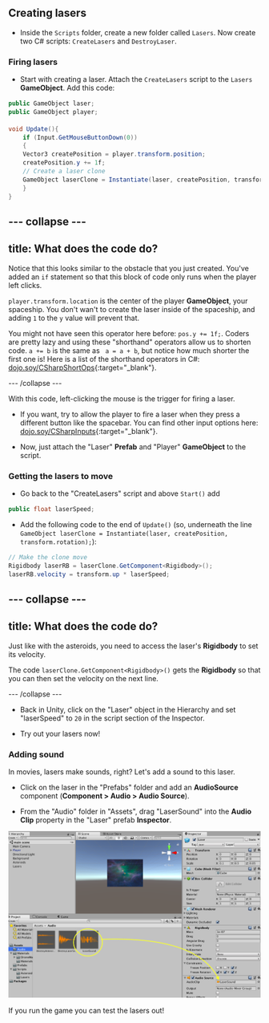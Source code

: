 ## Creating lasers

+ Inside the `Scripts` folder, create a new folder called `Lasers`. Now create two C# scripts: `CreateLasers` and `DestroyLaser`.

### Firing lasers

+ Start with creating a laser. Attach the `CreateLasers` script to the `Lasers` **GameObject**. Add this code: 
    
```csharp
public GameObject laser;
public GameObject player;

void Update(){
    if (Input.GetMouseButtonDown(0))
    {
    Vector3 createPosition = player.transform.position;
    createPosition.y += 1f;
    // Create a laser clone
    GameObject laserClone = Instantiate(laser, createPosition, transform.rotation); 
    }
}
```
  
--- collapse ---
---
title: What does the code do?
---

Notice that this looks similar to the obstacle that you just created. You've added an `if` statement so that this block of code only runs when the player left clicks.

`player.transform.location` is the center of the player **GameObject**, your spaceship. You don't wan't to create the laser inside of the spaceship, and adding `1` to the `y` value will prevent that. 

You might not have seen this operator here before: `pos.y += 1f;`. Coders are pretty lazy and using these "shorthand" operators allow us to shorten code. `a += b` is the same as ` a = a + b`, but notice how much shorter the first one is! Here is a list of the shorthand operators in C#: [dojo.soy/CSharpShortOps](http://dojo.soy/CSharpShortOps){:target="_blank"}.

--- /collapse ---

With this code, left-clicking the mouse is the trigger for firing a laser.

+ If you want, try to allow the player to fire a laser when they press a different button like the spacebar. You can find other input options here: [dojo.soy/CSharpInputs](http://dojo.soy/CSharpInputs){:target="_blank"}.

+ Now, just attach the "Laser" **Prefab** and "Player" **GameObject** to the script.
  
### Getting the lasers to move

+ Go back to the "CreateLasers" script and above `Start()` add

```csharp
public float laserSpeed;
```

+ Add the following code to the end of `Update()` (so, underneath the line `GameObject laserClone = Instantiate(laser, createPosition, transform.rotation);`):

```csharp
// Make the clone move
Rigidbody laserRB = laserClone.GetComponent<Rigidbody>();
laserRB.velocity = transform.up * laserSpeed;
```

--- collapse ---
---
title: What does the code do?
---

Just like with the asteroids, you need to access the laser's **Rigidbody** to set its velocity.

The code `laserClone.GetComponent<Rigidbody>()` gets the **Rigidbody** so that you can then set the velocity on the next line.

--- /collapse ---

+ Back in Unity, click on the "Laser" object in the Hierarchy and set "laserSpeed" to `20` in the script section of the Inspector.
    
+ Try out your lasers now!

### Adding sound
In movies, lasers make sounds, right? Let's add a sound to this laser.

+ Click on the laser in the "Prefabs" folder and add an **AudioSource** component (**Component > Audio > Audio Source**).

+ From the "Audio" folder in "Assets", drag "LaserSound" into the **Audio Clip** property in the "Laser" prefab **Inspector**.

![Drag the sound into the Audio Clip box](images/step6_laserSound.png)

If you run the game you can test the lasers out!
